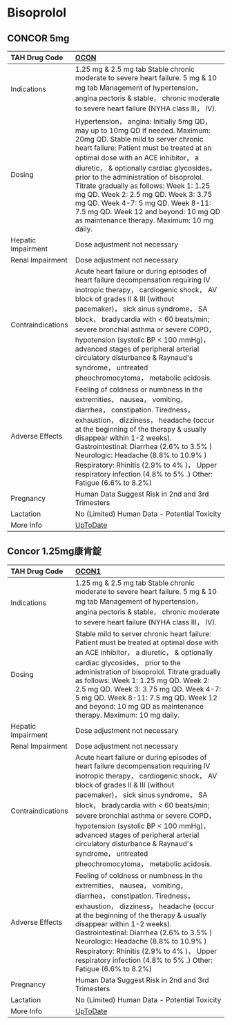 # Bisoprolol

## CONCOR 5mg

| TAH Drug Code      | [OCON](https://www.tahsda.org.tw/drugs/hissearch.php?drug_code=OCON)                                                                                                                                                                                                                                                                                                                                                                                                                                            |
|:-------------------|:----------------------------------------------------------------------------------------------------------------------------------------------------------------------------------------------------------------------------------------------------------------------------------------------------------------------------------------------------------------------------------------------------------------------------------------------------------------------------------------------------------------|
| Indications        | 1.25 mg & 2.5 mg tab Stable chronic moderate to severe heart failure. 5 mg & 10 mg tab Management of hypertension， angina pectoris & stable， chronic moderate to severe heart failure (NYHA class III， IV).                                                                                                                                                                                                                                                                                                  |
| Dosing             | Hypertension， angina: Initially 5mg QD， may up to 10mg QD if needed. Maximum: 20mg QD. Stable mild to server chronic heart failure: Patient must be treated at an optimal dose with an ACE inhibitor， a diuretic， & optionally cardiac glycosides， prior to the administration of bisoprolol. Titrate gradually as follows: Week 1: 1.25 mg QD. Week 2: 2.5 mg QD. Week 3: 3.75 mg QD. Week 4-7: 5 mg QD. Week 8-11: 7.5 mg QD. Week 12 and beyond: 10 mg QD as maintenance therapy. Maximum: 10 mg daily. |
| Hepatic Impairment | Dose adjustment not necessary                                                                                                                                                                                                                                                                                                                                                                                                                                                                                   |
| Renal Impairment   | Dose adjustment not necessary                                                                                                                                                                                                                                                                                                                                                                                                                                                                                   |
| Contraindications  | Acute heart failure or during episodes of heart failure decompensation requiring IV inotropic therapy， cardiogenic shock， AV block of grades II & III (without pacemaker)， sick sinus syndrome， SA block， bradycardia with < 60 beats/min; severe bronchial asthma or severe COPD， hypotension (systolic BP < 100 mmHg)， advanced stages of peripheral arterial circulatory disturbance & Raynaud's syndrome， untreated pheochromocytoma， metabolic acidosis.                                          |
| Adverse Effects    | Feeling of coldness or numbness in the extremities， nausea， vomiting， diarrhea， constipation. Tiredness， exhaustion， dizziness， headache (occur at the beginning of the therapy & usually disappear within 1-2 weeks). Gastrointestinal: Diarrhea (2.6% to 3.5% ) Neurologic: Headache (8.8% to 10.9% ) Respiratory: Rhinitis (2.9% to 4% )， Upper respiratory infection (4.8% to 5% .) Other: Fatigue (6.6% to 8.2%)                                                                                   |
| Pregnancy          | Human Data Suggest Risk in 2nd and 3rd Trimesters                                                                                                                                                                                                                                                                                                                                                                                                                                                               |
| Lactation          | No (Limited) Human Data - Potential Toxicity                                                                                                                                                                                                                                                                                                                                                                                                                                                                    |
| More Info          | [UpToDate](https://www.uptodate.com/contents/bisoprolol-drug-information)                                                                                                                                                                                                                                                                                                                                                                                                                                       |

## Concor 1.25mg康肯錠

| TAH Drug Code      | [OCON1](https://www.tahsda.org.tw/drugs/hissearch.php?drug_code=OCON1)                                                                                                                                                                                                                                                                                                                                                                                                 |
|:-------------------|:-----------------------------------------------------------------------------------------------------------------------------------------------------------------------------------------------------------------------------------------------------------------------------------------------------------------------------------------------------------------------------------------------------------------------------------------------------------------------|
| Indications        | 1.25 mg & 2.5 mg tab Stable chronic moderate to severe heart failure. 5 mg & 10 mg tab Management of hypertension， angina pectoris & stable， chronic moderate to severe heart failure (NYHA class III， IV).                                                                                                                                                                                                                                                         |
| Dosing             | Stable mild to server chronic heart failure: Patient must be treated at optimal dose with an ACE inhibitor， a diuretic， & optionally cardiac glycosides， prior to the administration of bisoprolol. Titrate gradually as follows: Week 1: 1.25 mg QD. Week 2: 2.5 mg QD. Week 3: 3.75 mg QD. Week 4-7: 5 mg QD. Week 8-11: 7.5 mg QD. Week 12 and beyond: 10 mg QD as maintenance therapy. Maximum: 10 mg daily.                                                    |
| Hepatic Impairment | Dose adjustment not necessary                                                                                                                                                                                                                                                                                                                                                                                                                                          |
| Renal Impairment   | Dose adjustment not necessary                                                                                                                                                                                                                                                                                                                                                                                                                                          |
| Contraindications  | Acute heart failure or during episodes of heart failure decompensation requiring IV inotropic therapy， cardiogenic shock， AV block of grades II & III (without pacemaker)， sick sinus syndrome， SA block， bradycardia with < 60 beats/min; severe bronchial asthma or severe COPD， hypotension (systolic BP < 100 mmHg)， advanced stages of peripheral arterial circulatory disturbance & Raynaud's syndrome， untreated pheochromocytoma， metabolic acidosis. |
| Adverse Effects    | Feeling of coldness or numbness in the extremities， nausea， vomiting， diarrhea， constipation. Tiredness， exhaustion， dizziness， headache (occur at the beginning of the therapy & usually disappear within 1-2 weeks). Gastrointestinal: Diarrhea (2.6% to 3.5% ) Neurologic: Headache (8.8% to 10.9% ) Respiratory: Rhinitis (2.9% to 4% )， Upper respiratory infection (4.8% to 5% .) Other: Fatigue (6.6% to 8.2%)                                          |
| Pregnancy          | Human Data Suggest Risk in 2nd and 3rd Trimesters                                                                                                                                                                                                                                                                                                                                                                                                                      |
| Lactation          | No (Limited) Human Data - Potential Toxicity                                                                                                                                                                                                                                                                                                                                                                                                                           |
| More Info          | [UpToDate](https://www.uptodate.com/contents/bisoprolol-drug-information)                                                                                                                                                                                                                                                                                                                                                                                              |

